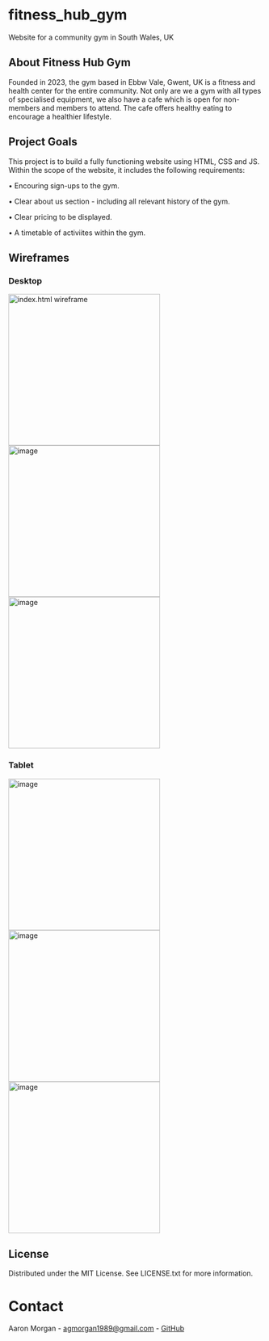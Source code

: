 # fitness_hub_gym

Website for a community gym in South Wales, UK

## About Fitness Hub Gym

Founded in 2023, the gym based in Ebbw Vale, Gwent, UK is a fitness and health center for the entire community. Not only are we a gym with all types of specialised equipment, we also have a cafe which is open for non-members and members to attend. The cafe offers healthy eating to encourage a healthier lifestyle.

## Project Goals

This project is to build a fully functioning website using HTML, CSS and JS. Within the scope of the website, it includes the following requirements:

• Encouring sign-ups to the gym.

• Clear about us section - including all relevant history of the gym.

• Clear pricing to be displayed.

• A timetable of activiites within the gym.

## Wireframes

### Desktop

<img width="300" alt="index.html wireframe" src="https://github.com/agmorgan1989/fitness_hub_gym/assets/55334835/37867a23-c7eb-4661-8773-9b19a6ec9d8f">
<img width="300" alt="image" src="https://github.com/agmorgan1989/fitness_hub_gym/assets/55334835/4e6fee18-8a95-4e07-8c54-7fa713fda5d7">
<img width="300" alt="image" src="https://github.com/agmorgan1989/fitness_hub_gym/assets/55334835/3074962e-6973-4cd3-9ee6-4a726afd661e">

### Tablet

<img width="300" alt="image" src="https://github.com/agmorgan1989/fitness_hub_gym/assets/55334835/5527bca8-2779-4e43-a1d7-d1b73275b03e">
<img width="300" alt="image" src="https://github.com/agmorgan1989/fitness_hub_gym/assets/55334835/1a7b915d-443b-49b3-b9db-fc649d27f184">
<img width="300" alt="image" src="https://github.com/agmorgan1989/fitness_hub_gym/assets/55334835/6f63eb07-9cc7-4d53-ba13-1d740ca595fb">

## License

Distributed under the MIT License. See LICENSE.txt for more information.

# Contact

Aaron Morgan - agmorgan1989@gmail.com - [GitHub](https://www.github.com/agmorgan1989)

